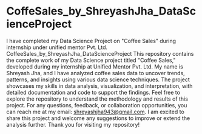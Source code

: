 # CoffeSales_by_ShreyashJha_DataScienceProject
I have completed my Data Science Project on "Coffee Sales" during internship under unified mentor Pvt. Ltd.
CoffeeSales_by_ShreyashJha_DataScienceProject
This repository contains the complete work of my Data Science project titled "Coffee Sales," developed during my internship at Unified Mentor Pvt. Ltd. My name is Shreyash Jha, and I have analyzed coffee sales data to uncover trends, patterns, and insights using various data science techniques. The project showcases my skills in data analysis, visualization, and interpretation, with detailed documentation and code to support the findings. Feel free to explore the repository to understand the methodology and results of this project.
For any questions, feedback, or collaboration opportunities, you can reach me at my email: shreyashjha943@gmail.com. I am excited to share this project and welcome any suggestions to improve or extend the analysis further. Thank you for visiting my repository!